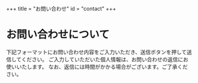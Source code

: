 +++
title = "お問い合わせ"
id = "contact"
+++

# お問い合わせについて

下記フォーマットにお問い合わせ内容をご入力いただき、送信ボタンを押して送信してください。
ご入力していただいた個人情報は、お問い合わせの返信にお使いいたします。
なお、返信には時間がかかる場合がございます。ご了承ください。